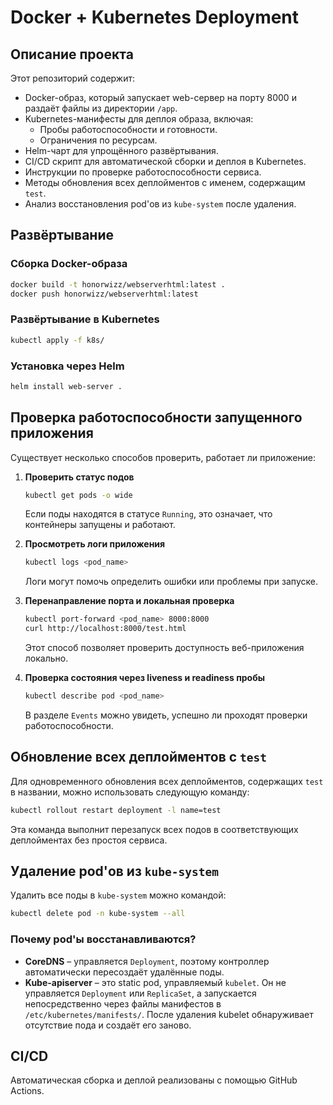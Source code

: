 # Docker + Kubernetes Deployment

## Описание проекта
Этот репозиторий содержит:
- Docker-образ, который запускает web-сервер на порту 8000 и раздаёт файлы из директории `/app`.
- Kubernetes-манифесты для деплоя образа, включая:
  - Пробы работоспособности и готовности.
  - Ограничения по ресурсам.
- Helm-чарт для упрощённого развёртывания.
- CI/CD скрипт для автоматической сборки и деплоя в Kubernetes.
- Инструкции по проверке работоспособности сервиса.
- Методы обновления всех деплойментов с именем, содержащим `test`.
- Анализ восстановления pod'ов из `kube-system` после удаления.

## Развёртывание

### Сборка Docker-образа
```sh
docker build -t honorwizz/webserverhtml:latest .
docker push honorwizz/webserverhtml:latest
```

### Развёртывание в Kubernetes
```sh
kubectl apply -f k8s/
```

### Установка через Helm
```sh
helm install web-server .
```

## Проверка работоспособности запущенного приложения
Существует несколько способов проверить, работает ли приложение:
1. **Проверить статус подов**
   ```sh
   kubectl get pods -o wide
   ```
   Если поды находятся в статусе `Running`, это означает, что контейнеры запущены и работают.

2. **Просмотреть логи приложения**
   ```sh
   kubectl logs <pod_name>
   ```
   Логи могут помочь определить ошибки или проблемы при запуске.

3. **Перенаправление порта и локальная проверка**
   ```sh
   kubectl port-forward <pod_name> 8000:8000
   curl http://localhost:8000/test.html
   ```
   Этот способ позволяет проверить доступность веб-приложения локально.

4. **Проверка состояния через liveness и readiness пробы**
   ```sh
   kubectl describe pod <pod_name>
   ```
   В разделе `Events` можно увидеть, успешно ли проходят проверки работоспособности.

## Обновление всех деплойментов с `test`
Для одновременного обновления всех деплойментов, содержащих `test` в названии, можно использовать следующую команду:
```sh
kubectl rollout restart deployment -l name=test
```
Эта команда выполнит перезапуск всех подов в соответствующих деплойментах без простоя сервиса.

## Удаление pod'ов из `kube-system`
Удалить все поды в `kube-system` можно командой:
```sh
kubectl delete pod -n kube-system --all
```
### Почему pod'ы восстанавливаются?
- **CoreDNS** – управляется `Deployment`, поэтому контроллер автоматически пересоздаёт удалённые поды.
- **Kube-apiserver** – это static pod, управляемый `kubelet`. Он не управляется `Deployment` или `ReplicaSet`, а запускается непосредственно через файлы манифестов в `/etc/kubernetes/manifests/`. После удаления kubelet обнаруживает отсутствие пода и создаёт его заново.

## CI/CD
Автоматическая сборка и деплой реализованы с помощью GitHub Actions.



